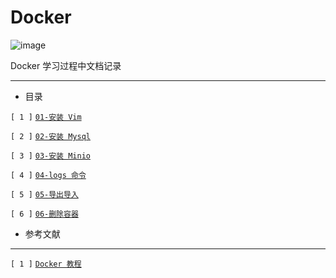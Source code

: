 # Docker 

![image](https://img.shields.io/badge/24Arise-Docker-brightgreen)

Docker 学习过程中文档记录 

--- 

- 目录

`[ 1 ]` [` 01-安装 Vim `](./src/01-安装%20Vim.md)

`[ 2 ]` [` 02-安装 Mysql `](./src/02-安装%20Mysql.md)

`[ 3 ]` [` 03-安装 Minio `](./src/03-安装%20Minio.md)

`[ 4 ]` [` 04-logs 命令 `](./src/04-logs%20命令.md)

`[ 5 ]` [` 05-导出导入 `](./src/05-导出导入.md)

`[ 6 ]` [` 06-删除容器 `](./src/06-删除容器.md)





- 参考文献
---
`[ 1 ]` [`Docker 教程`](https://www.runoob.com/docker/docker-tutorial.html)
